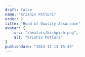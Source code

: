 ```yaml
---
draft: false
name: "Krishiv Potluri"
order: 2
title: "Head of Quality Assurance"
avatar: {
    src: "/avatars/kishpish.png",
    alt: "Krishiv Potluri"
}
publishDate: "2024-12-13 15:39"
---
```

